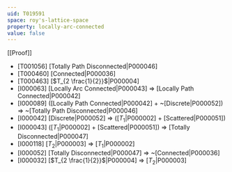```yaml
---
uid: T019591
space: roy's-lattice-space
property: locally-arc-connected
value: false
---
```

[[Proof]]

* [T001056] [Totally Path Disconnected|P000046]
* [T000460] [Connected|P000036]
* [T000463] [$T_{2 \frac{1}{2}}$|P000004]
* [I000063] [Locally Arc Connected|P000043] => [Locally Path Connected|P000042]
* [I000089] ([Locally Path Connected|P000042] + ~[Discrete|P000052]) => ~[Totally Path Disconnected|P000046]
* [I000042] [Discrete|P000052] => ([$T_1$|P000002] + [Scattered|P000051])
* [I000043] ([$T_1$|P000002] + [Scattered|P000051]) => [Totally Disconnected|P000047]
* [I000118] [$T_2$|P000003] => [$T_1$|P000002]
* [I000052] [Totally Disconnected|P000047] => ~[Connected|P000036]
* [I000032] [$T_{2 \frac{1}{2}}$|P000004] => [$T_2$|P000003]

